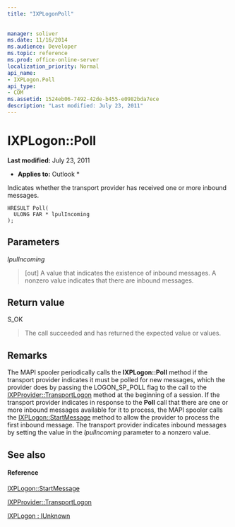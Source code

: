 ```yaml
---
title: "IXPLogonPoll"
 
 
manager: soliver
ms.date: 11/16/2014
ms.audience: Developer
ms.topic: reference
ms.prod: office-online-server
localization_priority: Normal
api_name:
- IXPLogon.Poll
api_type:
- COM
ms.assetid: 1524eb06-7492-42de-b455-e0982bda7ece
description: "Last modified: July 23, 2011"
---
```


# IXPLogon::Poll

 **Last modified:** July 23, 2011 
  
 * **Applies to:** Outlook * 
  
Indicates whether the transport provider has received one or more inbound messages.
  
```
HRESULT Poll(
  ULONG FAR * lpulIncoming
);
```

## Parameters

 _lpulIncoming_
  
> [out] A value that indicates the existence of inbound messages. A nonzero value indicates that there are inbound messages.
    
## Return value

S_OK 
  
> The call succeeded and has returned the expected value or values.
    
## Remarks

The MAPI spooler periodically calls the **IXPLogon::Poll** method if the transport provider indicates it must be polled for new messages, which the provider does by passing the LOGON_SP_POLL flag to the call to the [IXPProvider::TransportLogon](ixpprovider-transportlogon.md) method at the beginning of a session. If the transport provider indicates in response to the **Poll** call that there are one or more inbound messages available for it to process, the MAPI spooler calls the [IXPLogon::StartMessage](ixplogon-startmessage.md) method to allow the provider to process the first inbound message. The transport provider indicates inbound messages by setting the value in the  _lpulIncoming_ parameter to a nonzero value. 
  
## See also

#### Reference

[IXPLogon::StartMessage](ixplogon-startmessage.md)
  
[IXPProvider::TransportLogon](ixpprovider-transportlogon.md)
  
[IXPLogon : IUnknown](ixplogoniunknown.md)

